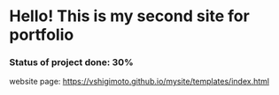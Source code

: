 <h1>Hello! This is my second site for portfolio</h1>
<h3>Status of project done: 30%</h3>

website page: https://vshigimoto.github.io/mysite/templates/index.html
